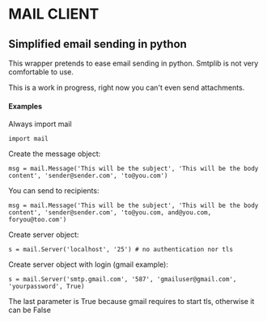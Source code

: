 # MAIL CLIENT
## Simplified email sending in python


This wrapper pretends to ease email sending in python. Smtplib is not very comfortable to use.


This is a work in progress, right now you can't even send attachments.

#### Examples
Always import mail

	import mail

Create the message object:

    msg = mail.Message('This will be the subject', 'This will be the body content', 'sender@sender.com', 'to@you.com')


You can send to recipients:

	msg = mail.Message('This will be the subject', 'This will be the body content', 'sender@sender.com', 'to@you.com, and@you.com, foryou@too.com')


Create server object:

	s = mail.Server('localhost', '25') # no authentication nor tls

Create server object with login (gmail example):

	s = mail.Server('smtp.gmail.com', '587', 'gmailuser@gmail.com', 'yourpassword', True)
	
The last parameter is True because gmail requires to start tls, otherwise it can be False
